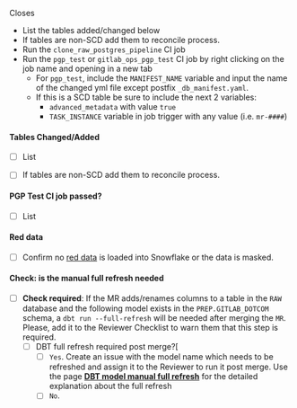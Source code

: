 Closes

* List the tables added/changed below
* If tables are non-SCD add them to reconcile process.
* Run the `clone_raw_postgres_pipeline` CI job
* Run the `pgp_test` or `gitlab_ops_pgp_test` CI job by right clicking on the job name and opening in a new tab
  * For `pgp_test`, include the `MANIFEST_NAME` variable and input the name of the changed yml file except postfix `_db_manifest.yaml`.
  * If this is a SCD table be sure to include the next 2 variables:
    * `advanced_metadata` with value `true`
    * `TASK_INSTANCE` variable in job trigger with any value (i.e. `mr-####`)

#### Tables Changed/Added

* [ ] List

* [ ] If tables are non-SCD add them to reconcile process.

#### PGP Test CI job passed?

* [ ] List

#### Red data

* [ ] Confirm no [red data](https://about.gitlab.com/handbook/business-technology/data-team/how-we-work/new-data-source/#red-data) is loaded into Snowflake or the data is masked.

#### Check: is the manual full refresh needed

- [ ] **Check required**: If the MR adds/renames columns to a table in the `RAW` database and the following model exists in the `PREP.GITLAB_DOTCOM` schema, a `dbt run --full-refresh` will be needed after merging the `MR`. Please, add it to the Reviewer Checklist to warn them that this step is required.
    - [ ] DBT full refresh required post merge?[
        - [ ] `Yes`. Create an issue with the model name which needs to be refreshed and assign it to the Reviewer to run it post merge. Use the page [**DBT model manual full refresh**](https://about.gitlab.com/handbook/business-technology/data-team/platform/infrastructure/#dbt-model-manual-full-refresh) for the detailed explanation about the full refresh 
        - [ ] `No`.